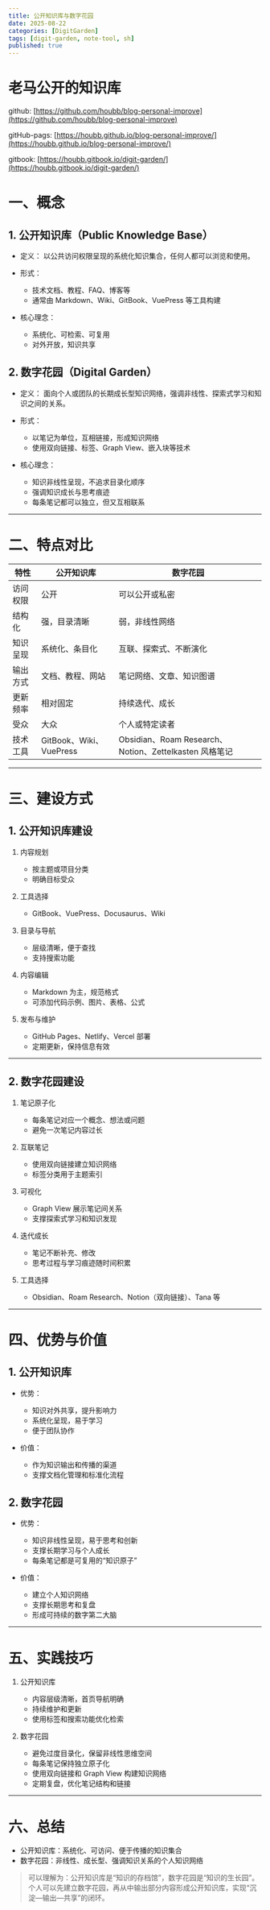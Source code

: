 ```yaml
---
title: 公开知识库与数字花园
date: 2025-08-22
categories: [DigitGarden]
tags: [digit-garden, note-tool, sh]
published: true
---
```



# 老马公开的知识库

github: [https://github.com/houbb/blog-personal-improve](https://github.com/houbb/blog-personal-improve)

gitHub-pags: [https://houbb.github.io/blog-personal-improve/](https://houbb.github.io/blog-personal-improve/)

gitbook: [https://houbb.gitbook.io/digit-garden/](https://houbb.gitbook.io/digit-garden/)

# 一、概念

## 1. 公开知识库（Public Knowledge Base）

* 定义：
  以公共访问权限呈现的系统化知识集合，任何人都可以浏览和使用。
* 形式：

  * 技术文档、教程、FAQ、博客等
  * 通常由 Markdown、Wiki、GitBook、VuePress 等工具构建
* 核心理念：

  * 系统化、可检索、可复用
  * 对外开放，知识共享

## 2. 数字花园（Digital Garden）

* 定义：
  面向个人或团队的长期成长型知识网络，强调非线性、探索式学习和知识之间的关系。
* 形式：

  * 以笔记为单位，互相链接，形成知识网络
  * 使用双向链接、标签、Graph View、嵌入块等技术
* 核心理念：

  * 知识非线性呈现，不追求目录化顺序
  * 强调知识成长与思考痕迹
  * 每条笔记都可以独立，但又互相联系

---

# 二、特点对比

| 特性   | 公开知识库                 | 数字花园                                            |
| ---- | --------------------- | ----------------------------------------------- |
| 访问权限 | 公开                    | 可以公开或私密                                         |
| 结构化  | 强，目录清晰                | 弱，非线性网络                                         |
| 知识呈现 | 系统化、条目化               | 互联、探索式、不断演化                                     |
| 输出方式 | 文档、教程、网站              | 笔记网络、文章、知识图谱                                    |
| 更新频率 | 相对固定                  | 持续迭代、成长                                         |
| 受众   | 大众                    | 个人或特定读者                                         |
| 技术工具 | GitBook、Wiki、VuePress | Obsidian、Roam Research、Notion、Zettelkasten 风格笔记 |

---

# 三、建设方式

## 1. 公开知识库建设

1. 内容规划

   * 按主题或项目分类
   * 明确目标受众

2. 工具选择

   * GitBook、VuePress、Docusaurus、Wiki

3. 目录与导航

   * 层级清晰，便于查找
   * 支持搜索功能

4. 内容编辑

   * Markdown 为主，规范格式
   * 可添加代码示例、图片、表格、公式

5. 发布与维护

   * GitHub Pages、Netlify、Vercel 部署
   * 定期更新，保持信息有效

---

## 2. 数字花园建设

1. 笔记原子化

   * 每条笔记对应一个概念、想法或问题
   * 避免一次笔记内容过长

2. 互联笔记

   * 使用双向链接建立知识网络
   * 标签分类用于主题索引

3. 可视化

   * Graph View 展示笔记间关系
   * 支撑探索式学习和知识发现

4. 迭代成长

   * 笔记不断补充、修改
   * 思考过程与学习痕迹随时间积累

5. 工具选择

   * Obsidian、Roam Research、Notion（双向链接）、Tana 等

---

# 四、优势与价值

## 1. 公开知识库

* 优势：

  * 知识对外共享，提升影响力
  * 系统化呈现，易于学习
  * 便于团队协作
* 价值：

  * 作为知识输出和传播的渠道
  * 支撑文档化管理和标准化流程

## 2. 数字花园

* 优势：

  * 知识非线性呈现，易于思考和创新
  * 支撑长期学习与个人成长
  * 每条笔记都是可复用的“知识原子”
* 价值：

  * 建立个人知识网络
  * 支撑长期思考和复盘
  * 形成可持续的数字第二大脑

---

# 五、实践技巧

1. 公开知识库

   * 内容层级清晰，首页导航明确
   * 持续维护和更新
   * 使用标签和搜索功能优化检索

2. 数字花园

   * 避免过度目录化，保留非线性思维空间
   * 每条笔记保持独立原子化
   * 使用双向链接和 Graph View 构建知识网络
   * 定期复盘，优化笔记结构和链接

---

# 六、总结

* 公开知识库：系统化、可访问、便于传播的知识集合
* 数字花园：非线性、成长型、强调知识关系的个人知识网络

> 可以理解为：公开知识库是“知识的存档馆”，数字花园是“知识的生长园”。
> 个人可以先建立数字花园，再从中输出部分内容形成公开知识库，实现“沉淀—输出—共享”的闭环。

